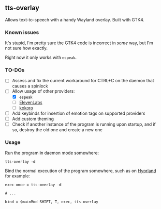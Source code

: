 ## tts-overlay
Allows text-to-speech with a handy Wayland overlay. Built with GTK4.

### Known issues
It's stupid, I'm pretty sure the GTK4 code is incorrect in *some* way, but I'm not sure how exactly.

Right now it only works with `espeak`.

### TO-DOs
 - [ ] Assess and fix the current workaround for CTRL+C on the daemon that causes a spinlock
 - [ ] Allow usage of other providers:
   - [x] `espeak`
   - [ ] [ElevenLabs](https://elevenlabs.io/)
   - [ ] [kokoro](https://github.com/hexgrad/kokoro)
 - [ ] Add keybinds for insertion of emotion tags on supported providers
 - [ ] Add custom theming
 - [ ] Check if another instance of the program is running upon startup, and if so, destroy the old one and create a new one

### Usage
Run the program in daemon mode somewhere:
```shell
tts-overlay -d
```

Bind the normal execution of the program somewhere, such as on [Hyprland](https://hypr.land/) for example:
```hyprlandconf
exec-once = tts-overlay -d

# ...

bind = $mainMod SHIFT, T, exec, tts-overlay
```